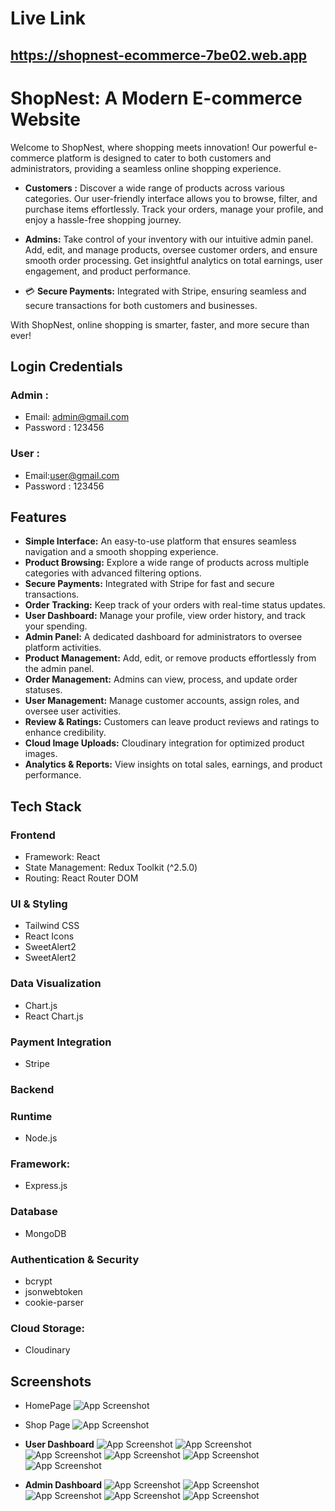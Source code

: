 
# Live Link
## https://shopnest-ecommerce-7be02.web.app




# ShopNest: A Modern E-commerce Website

Welcome to ShopNest, where shopping meets innovation! Our powerful e-commerce platform is designed to cater to both customers and administrators, providing a seamless online shopping experience.

-  **Customers :** Discover a wide range of products across various categories. Our user-friendly interface allows you to browse, filter, and purchase items effortlessly. Track your orders, manage your profile, and enjoy a hassle-free shopping journey.

- **Admins:** Take control of your inventory with our intuitive admin panel. Add, edit, and manage products, oversee customer orders, and ensure smooth order processing. Get insightful analytics on total earnings, user engagement, and product performance.

- 💳 **Secure Payments:** Integrated with Stripe, ensuring seamless and secure transactions for both customers and businesses.

With ShopNest, online shopping is smarter, faster, and more secure than ever!




## Login Credentials
### Admin :
- Email: admin@gmail.com
- Password : 123456
### User :
- Email:user@gmail.com
- Password : 123456
## Features
- **Simple Interface:** An easy-to-use platform that ensures seamless navigation and a smooth shopping experience.
- **Product Browsing:** Explore a wide range of products across multiple categories with advanced filtering options.
- **Secure Payments:** Integrated with Stripe for fast and secure transactions.
- **Order Tracking:** Keep track of your orders with real-time status updates.
- **User Dashboard:** Manage your profile, view order history, and track your spending.
- **Admin Panel:** A dedicated dashboard for administrators to oversee platform activities.
- **Product Management:** Add, edit, or remove products effortlessly from the admin panel.
- **Order Management:** Admins can view, process, and update order statuses.
- **User Management:** Manage customer accounts, assign roles, and oversee user activities.
- **Review & Ratings:** Customers can leave product reviews and ratings to enhance credibility.
- **Cloud Image Uploads:** Cloudinary integration for optimized product images.
- **Analytics & Reports:** View insights on total sales, earnings, and product performance.

## Tech Stack

### Frontend

* Framework: React 
* State Management: Redux Toolkit (^2.5.0)
* Routing: React Router DOM
### UI & Styling
* Tailwind CSS
* React Icons
* SweetAlert2
* SweetAlert2
### Data Visualization
* Chart.js
* React Chart.js
### Payment Integration
* Stripe

### Backend
### Runtime
* Node.js
### Framework:
* Express.js
### Database
* MongoDB


### Authentication & Security
* bcrypt
* jsonwebtoken
* cookie-parser
### Cloud Storage: 
* Cloudinary 
## Screenshots
- HomePage
![App Screenshot](https://i.ibb.co.com/WWNfnChK/home.png)
- Shop Page
![App Screenshot](https://i.ibb.co.com/HDf21H3v/shop.png)


- **User Dashboard**
![App Screenshot](https://i.ibb.co.com/PZw1W9rM/user-dboard.png)
![App Screenshot](https://i.ibb.co.com/8gbhmnXx/user-2.png)
![App Screenshot](https://i.ibb.co.com/GvS3cyQ4/user-3.png)
![App Screenshot](https://i.ibb.co.com/xtZhvQJv/user-4.png)
![App Screenshot](https://i.ibb.co.com/4wMmH3Ds/user5.png)
![App Screenshot](https://i.ibb.co.com/gL1Kmx1L/user-d.png)



- **Admin Dashboard**
![App Screenshot](https://i.ibb.co.com/DDY7RY9p/admin-1.png)
![App Screenshot](https://i.ibb.co.com/HfWVTVnL/admin-2.png)
![App Screenshot](https://i.ibb.co.com/FbW7SmyL/admin-3.png)
![App Screenshot](https://i.ibb.co.com/b5B1ctTZ/admin-4.png)
![App Screenshot](https://i.ibb.co.com/39zMzZyD/admin-5.png)












